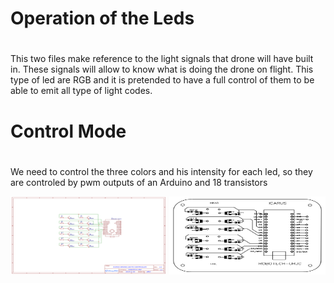 # Operation of the Leds <h1>
This two files make reference to the light signals that drone will have built in. These signals will allow to know what is doing
the drone on flight.
This type of led are RGB and it is pretended to have a full control of them to be able to emit all type of light codes.
  
# Control Mode <h1>
We need to control the three colors and his intensity for each led, so they are controled by pwm outputs of an Arduino and 18 transistors
 
<img src="/Electronic_Schemmes/LIGHTS/Scheme_pcb-drone-lights.png" width="250" height="125" > 
<img src="/Electronic_Schemmes/LIGHTS/PCB_top_layer.png" width="250" height="125" > 
